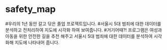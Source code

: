 # safety_map
#우리의 1년 동안 갈고 닦은 졸업 프로젝트입니다.
#서울시 5대 범죄에 대한 데이터를 분석하고 전처리하여 지도에 시각화 하여 보여줍니다.
#거기어때?! 프로그램은 여성과 아동을 위한 안전한 길을 추천 해주고 서울시 5대 범죄에 대한 데이터를 분석하여 시각화해 지도에 나타내어 줍니다.

